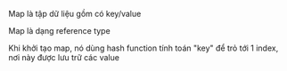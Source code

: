 Map là tập dữ liệu gồm có key/value

Map là dạng reference type

Khi khởi tạo map, nó dùng hash function tính toán "key" để  trỏ tới 1 index, nơi này được lưu trữ các value

